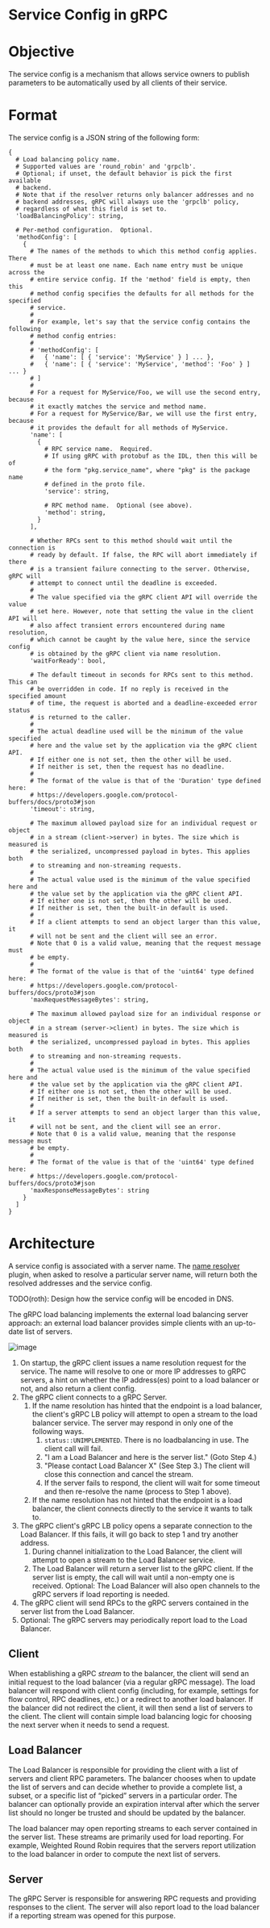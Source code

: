 Service Config in gRPC
======================

# Objective

The service config is a mechanism that allows service owners to publish
parameters to be automatically used by all clients of their service.

# Format

The service config is a JSON string of the following form:

```
{
  # Load balancing policy name.
  # Supported values are 'round_robin' and 'grpclb'.
  # Optional; if unset, the default behavior is pick the first available
  # backend.
  # Note that if the resolver returns only balancer addresses and no
  # backend addresses, gRPC will always use the 'grpclb' policy,
  # regardless of what this field is set to.
  'loadBalancingPolicy': string,

  # Per-method configuration.  Optional.
  'methodConfig': [
    {
      # The names of the methods to which this method config applies. There
      # must be at least one name. Each name entry must be unique across the
      # entire service config. If the 'method' field is empty, then this
      # method config specifies the defaults for all methods for the specified
      # service.
      #
      # For example, let's say that the service config contains the following
      # method config entries:
      #
      # 'methodConfig': [
      #   { 'name': [ { 'service': 'MyService' } ] ... },
      #   { 'name': [ { 'service': 'MyService', 'method': 'Foo' } ] ... }
      # ]
      #
      # For a request for MyService/Foo, we will use the second entry, because
      # it exactly matches the service and method name.
      # For a request for MyService/Bar, we will use the first entry, because
      # it provides the default for all methods of MyService.
      'name': [
        {
          # RPC service name.  Required.
          # If using gRPC with protobuf as the IDL, then this will be of
          # the form "pkg.service_name", where "pkg" is the package name
          # defined in the proto file.
          'service': string,

          # RPC method name.  Optional (see above).
          'method': string,
        }
      ],

      # Whether RPCs sent to this method should wait until the connection is
      # ready by default. If false, the RPC will abort immediately if there
      # is a transient failure connecting to the server. Otherwise, gRPC will
      # attempt to connect until the deadline is exceeded.
      #
      # The value specified via the gRPC client API will override the value
      # set here. However, note that setting the value in the client API will
      # also affect transient errors encountered during name resolution,
      # which cannot be caught by the value here, since the service config
      # is obtained by the gRPC client via name resolution.
      'waitForReady': bool,

      # The default timeout in seconds for RPCs sent to this method. This can
      # be overridden in code. If no reply is received in the specified amount
      # of time, the request is aborted and a deadline-exceeded error status
      # is returned to the caller.
      #
      # The actual deadline used will be the minimum of the value specified
      # here and the value set by the application via the gRPC client API.
      # If either one is not set, then the other will be used.
      # If neither is set, then the request has no deadline.
      #
      # The format of the value is that of the 'Duration' type defined here:
      # https://developers.google.com/protocol-buffers/docs/proto3#json
      'timeout': string,

      # The maximum allowed payload size for an individual request or object
      # in a stream (client->server) in bytes. The size which is measured is
      # the serialized, uncompressed payload in bytes. This applies both
      # to streaming and non-streaming requests.
      #
      # The actual value used is the minimum of the value specified here and
      # the value set by the application via the gRPC client API.
      # If either one is not set, then the other will be used.
      # If neither is set, then the built-in default is used.
      #
      # If a client attempts to send an object larger than this value, it
      # will not be sent and the client will see an error.
      # Note that 0 is a valid value, meaning that the request message must
      # be empty.
      #
      # The format of the value is that of the 'uint64' type defined here:
      # https://developers.google.com/protocol-buffers/docs/proto3#json
      'maxRequestMessageBytes': string,

      # The maximum allowed payload size for an individual response or object
      # in a stream (server->client) in bytes. The size which is measured is
      # the serialized, uncompressed payload in bytes. This applies both
      # to streaming and non-streaming requests.
      #
      # The actual value used is the minimum of the value specified here and
      # the value set by the application via the gRPC client API.
      # If either one is not set, then the other will be used.
      # If neither is set, then the built-in default is used.
      #
      # If a server attempts to send an object larger than this value, it
      # will not be sent, and the client will see an error.
      # Note that 0 is a valid value, meaning that the response message must
      # be empty.
      #
      # The format of the value is that of the 'uint64' type defined here:
      # https://developers.google.com/protocol-buffers/docs/proto3#json
      'maxResponseMessageBytes': string
    }
  ]
}
```

# Architecture

A service config is associated with a server name.  The [name
resolver](naming.md) plugin, when asked to resolve a particular server
name, will return both the resolved addresses and the service config.

TODO(roth): Design how the service config will be encoded in DNS.




The gRPC load balancing implements the external load balancing server approach:
an external load balancer provides simple clients with an up-to-date list of
servers.

![image](images/load_balancing_design.png)

1. On startup, the gRPC client issues a name resolution request for the service.
   The name will resolve to one or more IP addresses to gRPC servers, a hint on
   whether the IP address(es) point to a load balancer or not, and also return a
   client config.
2. The gRPC client connects to a gRPC Server.
   1. If the name resolution has hinted that the endpoint is a load balancer,
      the client's gRPC LB policy will attempt to open a stream to the load
      balancer service. The server may respond in only one of the following
      ways.
      1. `status::UNIMPLEMENTED`. There is no loadbalancing in use. The client
         call will fail.
      2. "I am a Load Balancer and here is the server list." (Goto Step 4.)
      3. "Please contact Load Balancer X" (See Step 3.) The client will close
         this connection and cancel the stream.
      4. If the server fails to respond, the client will wait for some timeout
         and then re-resolve the name (process to Step 1 above).
   2. If the name resolution has not hinted that the endpoint is a load
      balancer, the client connects directly to the service it wants to talk to.
3. The gRPC client's gRPC LB policy opens a separate connection to the Load
   Balancer. If this fails, it will go back to step 1 and try another address.
   1. During channel initialization to the Load Balancer, the client will
      attempt to open a stream to the Load Balancer service.
   2. The Load Balancer will return a server list to the gRPC client. If the
      server list is empty, the call will wait until a non-empty one is
      received. Optional: The Load Balancer will also open channels to the gRPC
      servers if load reporting is needed.
4. The gRPC client will send RPCs to the gRPC servers contained in the server
   list from the Load Balancer.
5. Optional: The gRPC servers may periodically report load to the Load Balancer.

## Client

When establishing a gRPC _stream_ to the balancer, the client will send an initial
request to the load balancer (via a regular gRPC message). The load balancer
will respond with client config (including, for example, settings for flow
control, RPC deadlines, etc.) or a redirect to another load balancer. If the
balancer did not redirect the client, it will then send a list of servers to the
client. The client will contain simple load balancing logic for choosing the
next server when it needs to send a request.

## Load Balancer

The Load Balancer is responsible for providing the client with a list of servers
and client RPC parameters. The balancer chooses when to update the list of
servers and can decide whether to provide a complete list, a subset, or a
specific list of “picked” servers in a particular order. The balancer can
optionally provide an expiration interval after which the server list should no
longer be trusted and should be updated by the balancer.

The load balancer may open reporting streams to each server contained in the
server list. These streams are primarily used for load reporting. For example,
Weighted Round Robin requires that the servers report utilization to the load
balancer in order to compute the next list of servers.

## Server

The gRPC Server is responsible for answering RPC requests and providing
responses to the client. The server will also report load to the load balancer
if a reporting stream was opened for this purpose.
